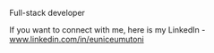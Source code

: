 Full-stack developer

If you want to connect with me, here is my LinkedIn - www.linkedin.com/in/euniceumutoni 
 
